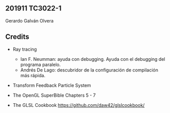 ## 201911 TC3022-1
Gerardo Galván Olvera



## Credits
* Ray tracing
  * Ian F. Neumman: ayuda con debugging. Ayuda con el debugging del programa paralelo.
  * Andrés De Lago: descubridor de la configuración de compilación más rápida.

* Transform Feedback Particle System
 * The OpenGL SuperBible Chapters 5 - 7
 * The GLSL Cookbook https://github.com/daw42/glslcookbook/
